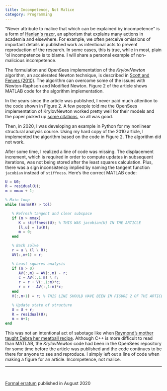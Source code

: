 ```yaml
---
title: Incompetence, Not Malice
category: Programming
---
```


"Never attribute to malice that which can be explained by incompetence" is a form of 
[Hanlan's razor](https://en.wikipedia.org/wiki/Hanlon%27s_razor), an 
aphorism that explains many actions in academia and elsewhere. For example, we often perceive omissions 
of important details in published work as intentional acts to prevent reproduction of the research. 
In some cases, this is true, while in most, plain 'ol incompetence is to blame. I will share a personal 
example of non-malicious incompetence.

The formulation and OpenSees implementation of the _KrylovNewton_ algorithm, an accelerated Newton
technique, is described in [Scott and Fenves (2010)](https://doi.org/10.1061/(ASCE)ST.1943-541X.0000143). 
The algorithm can overcome some of the issues 
with Newton-Raphson and Modified Newton. Figure 2 of the article shows MATLAB code for the algorithm implementation.

In the years since the article was published, I never paid much attention to the code shown in Figure 2. 
A few people told me the OpenSees implementation of KrylovNewton worked pretty well for their models and the 
paper picked up [some citations](https://scholar.google.com/scholar?oi=bibs&hl=en&cites=5870300280478923797), so all was good.

Then, in 2020, I was developing an example in Python for my nonlinear structural analysis course. Using my
hard copy of the 2010 article, I implemented the algorithm based on the code in Figure 2. The algorithm 
did not work.

After some time, I realized a line of code was missing. The displacement increment, which is required in order 
to compute updates in subsequent iterations, was not being stored after the least squares calculation. Plus, 
there was a sign inconsistency implied by naming the tangent function `jacobian` instead of `stiffness`. 
Here’s the correct MATLAB code:

```matlab
U = U0;
R = residual(U);
m = mmax + 1;

% Main loop
while (norm(R) > tol)

   % Refresh tangent and clear subspace
   if (m > mmax)
      K = stiffness(U); % THIS WAS jacobian(U) IN THE ARTICLE
      [l,u] = lu(K);
      m = 0;
   end

   % Back solve
   r = u \ (l \ R);
   AV(:,m+1) = r;

   % Least squares analysis
   if (m > 0)
      AV(:,m) = AV(:,m) - r;
      c = AV(:,1:m) \ r;
      r = r + V(:,1:m)*c;
      r = r - AV(:,1:m)*c;
   end
   V(:,m+1) = r; % THIS LINE SHOULD HAVE BEEN IN FIGURE 2 OF THE ARTICLE

   % Update state of structure
   U = U + r;
   R = residual(U);
   m = m+1;
end
```

This was not an intentional act of sabotage like when [Raymond’s mother taught Debra her meatball recipe](https://www.imdb.com/title/tt0764391/). 
Although C++ is more difficult to read than MATLAB, the _KrylovNewton_ code had been in the OpenSees repository
for some time before the article was published and the code continues to be there for anyone to see and reproduce. 
I simply left out a line of code when making a figure for an article. Incompetence, not malice.

---
<br>

[Formal erratum](https://doi.org/10.1061/(ASCE)ST.1943-541X.0002748) published in August 2020
